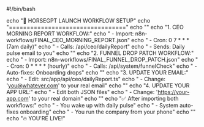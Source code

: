 #!/bin/bash

echo "🚀 HORSEGPT LAUNCH WORKFLOW SETUP"
echo "================================="
echo ""
echo "1. CEO MORNING REPORT WORKFLOW:"
echo "   - Import: n8n-workflows/FINAL_CEO_MORNING_REPORT.json"
echo "   - Cron: 0 7 * * * (7am daily)"
echo "   - Calls: /api/ceo/dailyReport"
echo "   - Sends: Daily pulse email to you"
echo ""
echo "2. FUNNEL DROP PATCH WORKFLOW:"
echo "   - Import: n8n-workflows/FINAL_FUNNEL_DROP_PATCH.json"
echo "   - Cron: 0 * * * * (hourly)"
echo "   - Calls: /api/system/funnelCheck"
echo "   - Auto-fixes: Onboarding drops"
echo ""
echo "3. UPDATE YOUR EMAIL:"
echo "   - Edit: src/app/api/ceo/dailyReport.ts"
echo "   - Change: 'you@whatever.com' to your real email"
echo ""
echo "4. UPDATE YOUR APP URL:"
echo "   - Edit both JSON files"
echo "   - Change: 'https://your-app.com' to your real domain"
echo ""
echo "✅ After importing both workflows:"
echo "   - You wake up with daily pulse"
echo "   - System auto-fixes onboarding"
echo "   - You run the company from your phone"
echo ""
echo "🔥 YOU'RE LIVE!"

